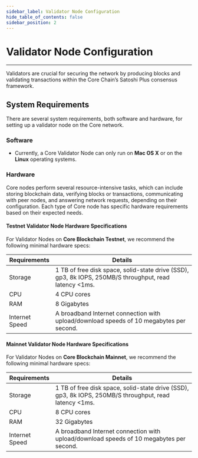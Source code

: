 ```yaml
---
sidebar_label: Validator Node Configuration
hide_table_of_contents: false
sidebar_position: 2
---
```


# Validator Node Configuration

---

Validators are crucial for securing the network by producing blocks and validating transactions within the Core Chain’s Satoshi Plus consensus framework.

## System Requirements

There are several system requirements, both software and hardware, for setting up a validator node on the Core network.

### Software

- Currently, a Core Validator Node can only run on **Mac OS X** or on the **Linux** operating systems.

### Hardware

Core nodes perform several resource-intensive tasks, which can include storing blockchain data, verifying blocks or transactions, communicating with peer nodes, and answering network requests, depending on their configuration. Each type of Core node has specific hardware requirements based on their expected needs.

#### Testnet Validator Node Hardware Specifications

For Validator Nodes on **Core Blockchain Testnet**, we recommend the following minimal hardware specs:

| Requirements   | Details                                                                                                                                     |
| -------------- | ------------------------------------------------------------------------------------------------------------------------------------------- |
| Storage        | 1 TB of free disk space, solid-state drive (SSD), gp3, 8k IOPS, 250MB/S throughput, read latency \<1ms. |
| CPU            | 4 CPU cores                                                                                                                                 |
| RAM            | 8 Gigabytes                                                                                                                                 |
| Internet Speed | A broadband Internet connection with upload/download speeds of 10 megabytes per second.                                     |

#### Mainnet Validator Node Hardware Specifications

For Validator Nodes on **Core Blockchain Mainnet**, we recommend the following minimal hardware specs:

| Requirements   | Details                                                                                                                                     |
| -------------- | ------------------------------------------------------------------------------------------------------------------------------------------- |
| Storage        | 1 TB of free disk space, solid-state drive (SSD), gp3, 8k IOPS, 250MB/S throughput, read latency \<1ms. |
| CPU            | 8 CPU cores                                                                                                                                 |
| RAM            | 32 Gigabytes                                                                                                                                |
| Internet Speed | A broadband Internet connection with upload/download speeds of 10 megabytes per second.                                     |
